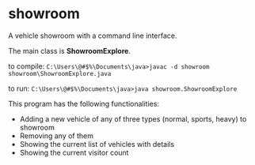 # showroom
A vehicle showroom with a command line interface.

The main class is **ShowroomExplore**. 

to compile: 
`C:\Users\@#$%\Documents\java>javac -d showroom showroom\ShowroomExplore.java`

to run: 
`C:\Users\@#$%\Documents\java>java showroom.ShowroomExplore`

This program has the following functionalities:
* Adding a new vehicle of any of three types (normal, sports, heavy) to showroom
* Removing any of them
* Showing the current list of vehicles with details
* Showing the current visitor count